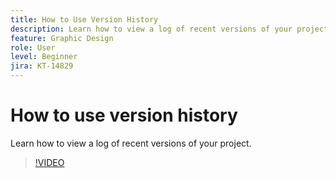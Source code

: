 ```yaml
---
title: How to Use Version History
description: Learn how to view a log of recent versions of your project
feature: Graphic Design 
role: User
level: Beginner
jira: KT-14829
---
```

# How to use version history

Learn how to view a log of recent versions of your project.

>[!VIDEO](https://video.tv.adobe.com/v/3426937?quality=12&learn=on&hidetitle=true)
